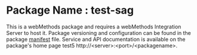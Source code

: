 # Package Name : test-sag
This is a webMethods package and requires a webMethods Integration Server to host it. Package versioning and configuration can be found in the package [manifest](./test-sag/manifest.v3) file. Service and API documentation is available on the package's home page test5 http://&lt;server&gt;:&lt;port&gt;/&lt;packagename>.
